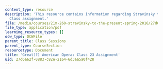 ```yaml
---
content_type: resource
description: 'This resource contains information regarding Stravinsky to the present:
  Class assignment.'
file: /media/courses/21m-260-stravinsky-to-the-present-spring-2016/27d6a62f0883c82e21646d3aa5a0f428_MIT21M_260S16_assn23.pdf
file_type: application/pdf
learning_resource_types: []
ocw_type: OCWFile
parent_title: Class Sessions
parent_type: CourseSection
resourcetype: Document
title: 'Great(?) American Opera: Class 23 Assignment'
uid: 27d6a62f-0883-c82e-2164-6d3aa5a0f428
---
```

